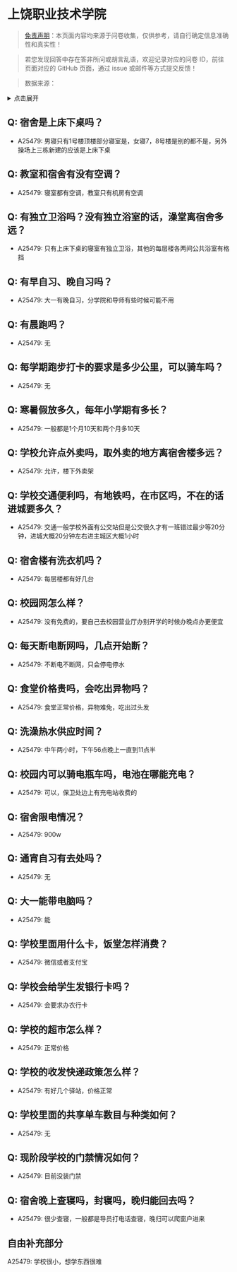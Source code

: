 # 上饶职业技术学院

> [免责声明](https://colleges.chat/#_3)：本页面内容均来源于问卷收集，仅供参考，请自行确定信息准确性和真实性！

> 若您发现回答中存在答非所问或胡言乱语，欢迎记录对应的问卷 ID，前往页面对应的 GitHub 页面，通过 issue 或邮件等方式提交反馈！

> 数据来源：

<details><summary>点击展开</summary>
<ul>
<li>A25479: 匿名 (2024 年 06 月)</li>
</ul>
</details>

## Q: 宿舍是上床下桌吗？

- A25479: 男寝只有1号楼顶楼部分寝室是，女寝7，8号楼是别的都不是，另外操场上三栋新建的应该是上床下桌

## Q: 教室和宿舍有没有空调？

- A25479: 寝室都有空调，教室只有机房有空调

## Q: 有独立卫浴吗？没有独立浴室的话，澡堂离宿舍多远？

- A25479: 只有上床下桌的寝室有独立卫浴，其他的每层楼各两间公共浴室有格挡

## Q: 有早自习、晚自习吗？

- A25479: 大一有晚自习，分学院和导师有些时候可能不用

## Q: 有晨跑吗？

- A25479: 无

## Q: 每学期跑步打卡的要求是多少公里，可以骑车吗？

- A25479: 无

## Q: 寒暑假放多久，每年小学期有多长？

- A25479: 一般都是1个月10天和两个月多10天

## Q: 学校允许点外卖吗，取外卖的地方离宿舍楼多远？

- A25479: 允许，楼下外卖架

## Q: 学校交通便利吗，有地铁吗，在市区吗，不在的话进城要多久？

- A25479: 交通一般学校外面有公交站但是公交很久才有一班错过最少等20分钟，进城大概20分钟左右进主城区大概1小时

## Q: 宿舍楼有洗衣机吗？

- A25479: 每层楼都有好几台

## Q: 校园网怎么样？

- A25479: 没有免费的，要自己去校园营业厅办别开学的时候办晚点办更便宜

## Q: 每天断电断网吗，几点开始断？

- A25479: 不断电不断网，只会停电停水

## Q: 食堂价格贵吗，会吃出异物吗？

- A25479: 食堂正常价格，异物难免，吃出过头发

## Q: 洗澡热水供应时间？

- A25479: 中午两小时，下午56点晚上一直到11点半

## Q: 校园内可以骑电瓶车吗，电池在哪能充电？

- A25479: 可以，保卫处边上有充电站收费的

## Q: 宿舍限电情况？

- A25479: 900w

## Q: 通宵自习有去处吗？

- A25479: 无

## Q: 大一能带电脑吗？

- A25479: 能

## Q: 学校里面用什么卡，饭堂怎样消费？

- A25479: 微信或者支付宝

## Q: 学校会给学生发银行卡吗？

- A25479: 会要求办农行卡

## Q: 学校的超市怎么样？

- A25479: 正常价格

## Q: 学校的收发快递政策怎么样？

- A25479: 有好几个驿站，价格正常

## Q: 学校里面的共享单车数目与种类如何？

- A25479: 无

## Q: 现阶段学校的门禁情况如何？

- A25479: 目前没装门禁

## Q: 宿舍晚上查寝吗，封寝吗，晚归能回去吗？

- A25479: 很少查寝，一般都是导员打电话查寝，晚归可以爬窗户进来

## 自由补充部分

A25479: 学校很小，想学东西很难